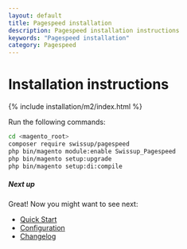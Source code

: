 ```yaml
---
layout: default
title: Pagespeed installation
description: Pagespeed installation instructions
keywords: "Pagespeed installation"
category: Pagespeed
---
```


# Installation instructions

{% include installation/m2/index.html %}

Run the following commands:

```bash
cd <magento_root>
composer require swissup/pagespeed
php bin/magento module:enable Swissup_Pagespeed
php bin/magento setup:upgrade
php bin/magento setup:di:compile
```

##### Next up

Great! Now you might want to see next:

- [Quick Start](/m2/extensions/pagespeed/quickstart/)
- [Configuration](/m2/extensions/pagespeed/configuration/)
- [Changelog](/m2/extensions/pagespeed/changelog/)
